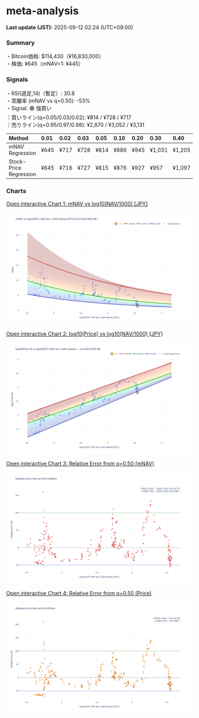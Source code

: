 # meta-analysis


<!--REPORT:START-->
**Last update (JST):** 2025-09-12 02:24 (UTC+09:00)

### Summary
・Bitcoin価格: $114,430（¥16,830,000）  
・株価: ¥645（mNAV=1: ¥445）

### Signals
・RSI(週足,14)（暫定）: 30.8  
・乖離率 (mNAV vs q=0.50): -53%  
・Signal: 🟣 強買い  
｜買いライン(q=0.05/0.03/0.02): ¥814 / ¥728 / ¥717  
｜売りライン(q=0.95/0.97/0.98): ¥2,870 / ¥3,052 / ¥3,131

| Method                 | 0.01   | 0.02   | 0.03   | 0.05   | 0.10   | 0.20   | 0.30   | 0.40   | 0.50   | 0.60   | 0.70   | 0.80   | 0.90   | 0.95   | 0.97   | 0.98   | 0.99   |
|:-----------------------|:-------|:-------|:-------|:-------|:-------|:-------|:-------|:-------|:-------|:-------|:-------|:-------|:-------|:-------|:-------|:-------|:-------|
| mNAV Regression        | ¥645   | ¥717   | ¥728   | ¥814   | ¥886   | ¥945   | ¥1,031 | ¥1,205 | ¥1,364 | ¥1,474 | ¥1,737 | ¥2,134 | ¥2,690 | ¥2,870 | ¥3,052 | ¥3,131 | ¥3,101 |
| Stock-Price Regression | ¥645   | ¥716   | ¥727   | ¥815   | ¥876   | ¥927   | ¥957   | ¥1,097 | ¥1,215 | ¥1,301 | ¥1,543 | ¥2,021 | ¥2,383 | ¥2,692 | ¥2,782 | ¥2,821 | ¥2,891 |

### Charts
[Open interactive Chart 1: mNAV vs log10(NAV/1000) [JPY]](https://tkzm240.github.io/meta-analysis/fig1.html)

![fig1](assets/fig1.png)

[Open interactive Chart 2: log10(Price) vs log10(NAV/1000) [JPY]](https://tkzm240.github.io/meta-analysis/fig2.html)

![fig2](assets/fig2.png)

[Open interactive Chart 3: Relative Error from q=0.50 (mNAV)](https://tkzm240.github.io/meta-analysis/fig3.html)

![fig3](assets/fig3.png)

[Open interactive Chart 4: Relative Error from q=0.50 (Price)](https://tkzm240.github.io/meta-analysis/fig4.html)

![fig4](assets/fig4.png)
<!--REPORT:END-->
